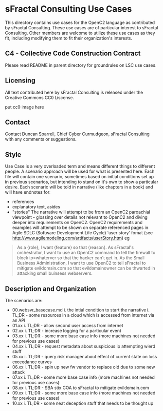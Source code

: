 # sFractal Consulting Use Cases 

This directory contains use cases for the OpenC2 language as contributed by sFractal Consulting.
These use cases are of particular interest to sFractal Consulting.
Other members are welcome to utilize these use cases as they fit, 
including modifying them to fit their organization's interests.

## C4 - Collective Code Construction Contract 
Please read README in parent directory for groundrules on LSC use cases.

## Licensing
All text contributed here by sFractal Consulting is released under the Creative Commons CC0 Liscense.

put cc0 image here

## Contact 
Contact Duncan Sparrell, Chief Cyber Curmudgeon, sFractal Consulting with any comments or suggestions.


## Style 
Use Case is a very overloaded term and means different things to different people.
A scenario approach will be used for what is presented here.
Each file will contain one scenario, sometimes based on initial conditions
set up in previous scenarios, but intending to stand on it's own
to show a particular desire.
Each scenario will be told in narrative (like chapters in a book)
and will have endnotes for:
 * references
 * explanatory text, asides
 * "stories"
The narrative will attempt to be from an OpenC2 paroachial viewpoint - glossing over details
not relevant to OpenC2 and diving deeper into requirements on OpenC2.
OpenC2 requirements and examples will attempt to be shown on separate referenced pages in
Agile SDLC (Software Development Life Cycle) 'user story' fomat 
(see http://www.agilemodeling.com/artifacts/userStory.htm)
eg
> As a {role}, I want {feature} so that {reason}.
> As sFractal's  orchestrator, I want to use an OpenC2 command to tell the firewall to block ip=whaterver so that the hacker can't get in.
> As the Small Business Administration, I want to use OpenC2 to tell sFractal to mitigate evildomain.com so that evildomainowner can be thwarted in attacking small buinsess webservers.

## Description and  Organization 
The scenarios are:
 * 00.websvr_basecase.md
  i. the intial condition to start the narrative 
  i. TL;DR - some resources in a cloud which is accessed from internet via an API
 * 01.xx 
  i. TL;DR - allow second user access from internet
 * 02.xx 
  i. TL;DR - increase logging for a particular event
 * 03.xx 
  i. TL;DR - some more base case info (more machines not needed for previous use cases)
 * 04.xx 
  i. TL;DR - request metadata about suspicious ip attempting wierd stuff
 * 05.xx 
  i. TL;DR - query risk manager about effect of current state on loss exceedance curves
 * 06.xx 
  i. TL;DR - spin up new fw vendor to replace old due to some new attack
 * 07.xx 
  i. TL;DR - some more base case info (more machines not needed for previous use cases)
 * 08.xx 
  i. TL;DR - SBA stix COA to sFractal to mitigate evildomain.com
 * 09.xx 
  i. TL;DR - some more base case info (more machines not needed for previous use cases)
 * 10.xx 
  i. TL;DR - some neat deception stuff that needs to be thought up
